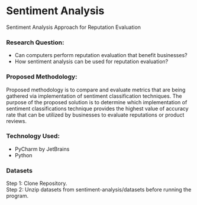 # Sentiment Analysis
Sentiment Analysis Approach for Reputation Evaluation

### Research Question:
* Can computers perform reputation evaluation that benefit businesses?
* How sentiment analysis can be used for reputation evaluation?

### Proposed Methodology:
Proposed methodology is to compare and evaluate metrics that are being gathered via implementation of sentiment classification techniques. The purpose of the proposed solution is to determine which implementation of sentiment classifications technique provides the highest value of accuracy rate that can be utilized by businesses to evaluate reputations or product reviews.

### Technology Used:
* PyCharm by JetBrains
* Python

### Datasets
Step 1: Clone Repository.<br>
Step 2: Unzip datasets from sentiment-analysis/datasets before running the program.